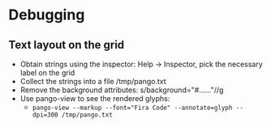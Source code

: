 # Debugging

## Text layout on the grid

* Obtain strings using the inspector: Help -> Inspector, pick the necessary label on the grid
* Collect the strings into a file /tmp/pango.txt
* Remove the background attributes: s/background="#......"//g
* Use pango-view to see the rendered glyphs:
  * `pango-view --markup --font="Fira Code" --annotate=glyph --dpi=300 /tmp/pango.txt`
